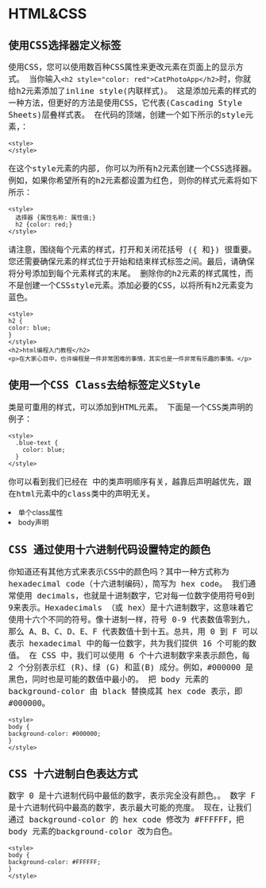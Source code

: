 # HTML&CSS
## 使用CSS选择器定义标签
使用CSS，您可以使用数百种CSS属性来更改元素在页面上的显示方式。
当你输入`<h2 style="color: red">CatPhotoApp</h2>`时，你就给h2元素添加了inline style(内联样式)。
这是添加元素的样式的一种方法，但更好的方法是使用CSS，它代表(Cascading Style Sheets)层叠样式表。
在代码的顶端，创建一个如下所示的style元素，：
```
<style>    
</style>
```
在这个style元素的内部, 你可以为所有h2元素创建一个CSS选择器。例如，如果你希望所有的h2元素都设置为红色, 则你的样式元素将如下所示：
```
<style>    
  选择器 {属性名称: 属性值;}    
  h2 {color: red;}    
</style>
```
请注意，围绕每个元素的样式，打开和关闭花括号 ({ 和}) 很重要。您还需要确保元素的样式位于开始和结束样式标签之间。最后，请确保将分号添加到每个元素样式的末尾。
删除你的h2元素的样式属性，而不是创建一个CSSstyle元素。添加必要的CSS，以将所有h2元素变为蓝色。
```
<style>
h2 {
color: blue;
}
</style>
<h2>html编程入门教程</h2>
<p>在大家心目中，也许编程是一件非常困难的事情，其实也是一件非常有乐趣的事情。</p>
```
## 使用一个CSS Class去给标签定义Style
类是可重用的样式，可以添加到HTML元素。
下面是一个CSS类声明的例子：
```
<style>    
  .blue-text {    
    color: blue;    
  }    
</style>
```
你可以看到我们已经在 <style> 标签中创建了一个名为 blue-text 的CSS类。
你可以将类应用于HTML元素，如下所示：
`<h2 class="blue-text">CatPhotoApp</h2>`
请注意，在CSS样式元素中，类选择器应该添加`.`为前缀。而在HTML元素的类声明中，类属性不能添加`.`为前缀。
在你的style元素中，将h2选择器修改为`.red-text`选择器，并将颜色值从blue修改为red。
最后，给你的 h2 元素的 class 属性的值为`.red-text`。
```
<style>
.red-text{
    color:red;
}
</style>
<h2 class="red-text">html编程入门教程</h2>
<p>在大家心目中，也许编程是一件非常困难的事情，其实也是一件非常有乐趣的事情，只要掌握好编程入门的方法，就能慢慢进入一个全新的创造世界。</p>
```
## HTML 为多个元素使用CSS类定义样式
请记住，你可以通过在相关元素的开始标签中使用 `class="your-class-here"`将类附加到HTML元素。
记住，CSS类选择器在开始时需要添加 . 为前缀，如下所示：
```
.blue-text {    
  color: blue;    
}
```
但是还要记住，在HTML中class属性的值不需要添加` . `为前缀，如下所示：
`<h2 class="blue-text">CatPhotoApp</h2>`
将 red-text 类应用于你的 h2 和 p 元素中。
```
<style>
.red-text {
color: red;
}
</style>
<h2 class="red-text">html编程入门教程</h2>
<p class="red-text">在大家心目中，也许编程是一件非常困难的事情，其实也是一件非常有乐趣的事情，只要掌握好编程入门的方法，就能慢慢进入一个全新的创造世界。</p>
```
## HTML 设置标签的字体大小
字体大小由 font-size CSS属性控制，如下所示：
```
h1 {    
  font-size: 30px;    
}
```
在现有 p 元素之后创建第二个 p 元素，并使用以下文本：
> 养动物有的时候，就是介于爱与恨之间，当你钦羡别人萌宠这么可爱的时候，你一定没有想过，狗狗和猫猫会到处拉屎，甚至会屯老鼠，啃鞋子，用爪子爬门，你不理它，它就挠你，你要对它发脾气，它会比你更来劲。所以，狗猫慎入，没有一定的准备，切勿随便去侍养动物。它们一旦认定你了，你就是它们的主人，如果你抛弃它们，它们必定心中重创。
在包含 red-text 类的同一 <style> 标签内，为 p 元素创建一个 font-size 属性，并将 font-size 设置为16像素（16px）。
任务：将第一个段落和第二个段落的 font-size 设置为 16px。
另外，请不要为第二个段落添加 class 属性。
```
<style>
  .red-text {
    color: red;
  }
  p {
      font-size: 16px
  }
</style>
<h2 class="red-text">我家的猫咪</h2>
<p class="red-text">在大家心目中，猫是慵懒的可爱的化身，它可以睡饱了再起来吃饭，可以逗趣小耗子，可以卖得了萌，使得了坏，这样百变的小怪兽就集结在一只宠物上，怎能不惹人怜爱。</p>
<p>养动物有的时候，就是介于爱与恨之间，当你钦羡别人萌宠这么可爱的时候，你一定没有想过，狗狗和猫猫会到处拉屎，甚至会屯老鼠，啃鞋子，用爪子爬门，你不理它，它就挠你，你要对它发脾气，它会比你更来劲。所以，狗猫慎入，没有一定的准备，切勿随便去侍养动物。它们一旦认定你了，你就是它们的主人，如果你抛弃它们，它们必定心中重创。</p>
```
## HTML 设置标签的字体样式
你可以使用 font-family 属性来设置元素的字体。
例如，如果要将 h2 元素的字体设置为 Sans-serif ，则可以使用以下CSS：
```
h2 {    
  font-family: Sans-serif;    
}
```
使不包含 red-text类的p元素都使用Monospace字体。
```
<style>
.red-text {
color: red;
}
.fon-text{
    font-family: Monospace
}
p {
font-size: 16px;
}
</style>
<h2 class="red-text">CatPhotoApp</h2>
<p class="red-text">在大家心目中，也许编程是一件非常困难的事情，其实也是一件非常有乐趣的事情，只要掌握好编程入门的方法，就能慢慢进入一个全新的创造世界。</p>
<p class="fon-text">可以学习的编程语言有很多，我们这个编程训练营里面有大量的编程实战实验，包括Html、css、Javascript、jquery、bootstrap等等前端编程实战课程，请大家耐心按阶段不断向前学习和通过一轮一轮的挑战，相信很快您的编程技术会得到很大的提升，为找到一份好的编程工作做好准备。</p>
```
## 引入Google字体
现在, 让我们引入并应用 google 字体 (请注意, 如果 google 在你的国家被阻止, 你需要跳过这一挑战)。
首先，你需要用 link 标签来引入谷歌Lobster字体。
复制以下代码段并将其粘贴到代码编辑器的顶部：
```
<link href="https://fonts.googleapis.com/css?family=Lobster" rel="stylesheet" type="text/css">
```
现在，你可以将 Lobster 作为 font-family属性 的值应用于你的 h2 元素上。
将你的 h2 元素应用 font-family 属性，值为Lobster。
```
<link href="https://fonts.googleapis.com/css?family=Lobster" rel="stylesheet" type="text/css">
<style>
.red-text {
color: red;
}
h2{
    font-family: Lobster
}
p {
font-size: 16px;
font-family: Monospace;
}
</style>
<h2 class="red-text">CatPhotoApp</h2>
<p class="red-text">在大家心目中，也许编程是一件非常困难的事情，其实也是一件非常有乐趣的事情，只要掌握好编程入门的方法，就能慢慢进入一个全新的创造世界。</p>
<p class="red-text">可以学习的编程语言有很多，我们这个编程训练营里面有大量的编程实战实验，包括Html、css、Javascript、jquery、bootstrap等等前端编程实战课程，请大家耐心按阶段不断向前学习和通过一轮一轮的挑战，相信很快您的编程技术会得到很大的提升，为找到一份好的编程工作做好准备。</p>
```
## HTML 处理多个字体降级
在所有浏览器中都有几种可用的默认字体。这些包括 Monospace 、Serif 和 Sans-Serif。
当某种字体不可用时，你可以让浏览器将其 “降级” 为另一种字体。
例如，如果你希望元素使用 Helvetica 字体，但是当 Helvetica 不可用时也会降级为Sans-Serif 字体，则可以使用此CSS样式：
```
p {    
  font-family: Helvetica, Sans-Serif;    
}
```
现在，你可以注释掉对Google字体的使用，注释掉link标签，以使 Lobster 字体不可用。请注意观察它是如何降级为 Monospace 字体的。
```
<!--
<link href="https://fonts.googleapis.com/css?family=Lobster" rel="stylesheet" type="text/css">
-->
<style>
.red-text {
color: red;
}
h2 {
font-family: Lobster, Monospace;
}
p {
font-size: 16px;
font-family: Monospace;
}
</style>
<h2 class="red-text">CatPhotoApp</h2>
<p class="red-text">在大家心目中，也许编程是一件非常困难的事情，其实也是一件非常有乐趣的事情，只要掌握好编程入门的方法，就能慢慢进入一个全新的创造世界。</p>
<p class="red-text">可以学习的编程语言有很多，我们这个编程训练营里面有大量的编程实战实验，包括Html、css、Javascript、jquery、bootstrap等等前端编程实战课程，请大家耐心按阶段不断向前学习和通过一轮一轮的挑战，相信很快您的编程技术会得到很大的提升，为找到一份好的编程工作做好准备。</p>
```
## HTML 给页面添加图片
你可以使用 img 元素将图片添加到您的网站，并使用 src 属性指向一个图片的具体地址。
例子如下：
`<img src="https://www.your-image-source.com/your-image.jpg">`
img 元素具有 alt 属性。alt 属性中的文本用于屏幕阅读器以提高可访问性，并且如果图像无法加载，则会显示。
让我们在上面的 img 示例中添加一个 alt 属性：
```
<img src="https://www.your-image-source.com/your-image.jpg" alt="your-image">
```
请注意，img 元素是自关闭元素，不需要结束标签。
请用以下图片来测试：
`/statics/codecamp/images/relaxing-cat.jpg`
```
<link href="https://fonts.googleapis.com/css?family=Lobster" rel="stylesheet" type="text/css">
<style>
.red-text {
color: red;
}
h2 {
font-family: Lobster, Monospace;
}
p {
font-size: 16px;
font-family: Monospace;
}
</style>
<h2 class="red-text">html编程入门教程</h2>
<img src="/statics/codecamp/images/relaxing-cat.jpg" alt="your image">
<p class="red-text">猫咪猫咪我就喜欢你</p>
<p class="red-text">深深地爱上你</p>
<p class="red-text">没有理由没有原因</p>
<p class="red-text">从见到你的那一天起</p>
<p class="red-text">你知道我在等你吗?</p>
<p class="red-text">你如果真的在乎我</p>
<p class="red-text">又怎会让无尽的夜陪我度过</p>
<p class="red-text">猫咪猫咪我就喜欢你</p>
<p class="red-text">深深地爱上你</p>
<p class="red-text">在黑夜里倾听你的声音</p>
```
## HTML 调整网页里图片大小
CSS包含一个 width 的属性，用于控制元素的宽度。就像使用字体一样，我们将使用 px（像素）来指定图片的宽度。
例如，如果我们要创建一个名为 larger-image 的CSS类，把HTML元素的宽度设定为500像素，我们将使用：
```
<style>    
  .larger-image {    
    width: 500px;    
  }    
</style>
```
任务：创建一个名为smaller-image的类，并使用它来调整图片的大小，使其只有100像素宽。
```
<link href="https://fonts.googleapis.com/css?family=Lobster" rel="stylesheet" type="text/css">
<style>
.red-text {
color: red;
}
h2 {
font-family: Lobster, Monospace;
}
p {
font-size: 16px;
font-family: Monospace;
}
.smaller-image {
    width: 100px
}
</style>
<h2 class="red-text">CatPhotoApp</h2>
<img class="smaller-image" src="/statics/codecamp/images/relaxing-cat.jpg">
<p class="red-text">在大家心目中，也许编程是一件非常困难的事情，其实也是一件非常有乐趣的事情，只要掌握好编程入门的方法，就能慢慢进入一个全新的创造世界。</p>
<p class="red-text">可以学习的编程语言有很多，我们这个编程训练营里面有大量的编程实战实验，包括Html、css、Javascript、jquery、bootstrap等等前端编程实战课程，请大家耐心按阶段不断向前学习和通过一轮一轮的挑战，相信很快您的编程技术会得到很大的提升，为找到一份好的编程工作做好准备。</p>
```
## HTML 给标签增加边框
CSS 边框具有 style(样式)、color(颜色)、width(宽度) 等属性。
例如，如果我们想要设定一个HTML元素的边框颜色为红色、边框宽度为5像素(px)、边框样式为实线(solid)，代码如下所示:
```
<style>    
  .thin-red-border {    
    border-color: red;    
    border-width: 5px;    
    border-style: solid;    
  }    
</style>
```
任务：创建一个叫 thick-green-border的class，设定它的边框宽度为10px、边框样式为solid、边框颜色为绿色，并将该class应用于你的猫咪照片上。
请记住，你可以应用多个class到一个元素，只需要在多个class之间用空格分开即可。例如：
`<img class="class1 class2">`
```
<link href="https://fonts.googleapis.com/css?family=Lobster" rel="stylesheet" type="text/css">
<style>
.red-text {
color: red;
}
h2 {
font-family: Lobster, Monospace;
}
p {
font-size: 16px;
font-family: Monospace;
}
.smaller-image {
width: 100px;
}
.thick-green-border {
  border-width:10px;
  border-style:solid;
  border-color:green;   
}
</style>
<h2 class="red-text">CatPhotoApp</h2>
<img class="smaller-image thick-green-border" src="/statics/codecamp/images/relaxing-cat.jpg">
<p class="red-text">在大家心目中，也许编程是一件非常困难的事情，其实也是一件非常有乐趣的事情，只要掌握好编程入门的方法，就能慢慢进入一个全新的创造世界。</p>
<p class="red-text">可以学习的编程语言有很多，我们这个编程训练营里面有大量的编程实战实验，包括Html、css、Javascript、jquery、bootstrap等等前端编程实战课程，请大家耐心按阶段不断向前学习和通过一轮一轮的挑战，相信很快您的编程技术会得到很大的提升，为找到一份好的编程工作做好准备。</p>
```
## HTML 给标签增加圆角边框
猫咪图片的边框目前有尖角。我们可以用一个叫 border-radius（边框半径）的CSS属性来改变它的边框变成圆角。
你可以使用像素来指定 border-radius 的属性值，给你的猫咪图片的 border-radius 设定为10px。
注意：这个任务允许有多种解决方案。例如，你可以添加border-radius到 `.thick-green-border `类或 `.smaller-image` 类。
```
<link href="https://fonts.googleapis.com/css?family=Lobster" rel="stylesheet" type="text/css">
<style>
.red-text {
color: red;
}
h2 {
font-family: Lobster, Monospace;
}
p {
font-size: 16px;
font-family: Monospace;
}
.thick-green-border {
border-color: green;
border-width: 10px;
border-style: solid;
border-radius: 10px
}
.smaller-image {
width: 100px;
}
</style>
<h2 class="red-text">html编程入门教程</h2>
<img class="smaller-image thick-green-border" src="/statics/codecamp/images/relaxing-cat.jpg">
<p class="red-text">我家两岁的小公猫哈哈是个收藏家，臭鱼烂虾，鸡头猪手，无所不爱。清晨我还在睡梦中，突然觉得胸口一沉，恍惚中意识到哈哈又跑到我身上来撒娇，心里不由得滚起温暖的热流，拉过哈哈一把从头摸过背，小家伙顺势想往被子里钻，我一边拒绝着一边往上拉被子，突然脚下一凉，烂泥一样挂在我的大脚趾上的是一块垃圾箱里的鱼头！我顿时睡意全无，换床单洗被罩，天光放亮才勉强收拾妥当。害得我带着熊猫眼跑去上班，一天都没有好心情。实在搞不懂它为什么爱把垃圾叼上床，是故意恶作剧？还是我给的猫粮不够吃？</p>
<p class="red-text">有时候猫会把主人当成自己的孩子(听起来有点令人窝心)，这种行为是在给家里带来猎物。它把自己看成是家里的顶梁柱，有责任给不争气的主人找来食物——猫咪通过长时间对你的观察，沉痛地发现你不会打猎。经常出门的猫咪会把它逮到的老鼠、小鸟带回家里，不出门的就经常翻翻垃圾箱找点东西给你。这个时候，主人可不要责骂它，不然它会认为你对它带回来的食物不满意，下次去找更了不起的东西带回来，放在房间里最显眼的地方。但如果你看见它往家里运输死老鼠，最好也别谢它，别让它觉得你对这种猎物很满意，下次照单带回来。最好的办法是心里感念着猫咪所为你做的，并默默地收拾好一切。</p>
```
## HTML 给图像设置圆角边框
除了像素之外，你还可以使用百分比来指定 border-radius（边框半径）的值。
给你的猫咪图片设定 border-radius 为 50%。
```
<link href="https://fonts.googleapis.com/css?family=Lobster" rel="stylesheet" type="text/css">
<style>
.red-text {
color: red;
}
h2 {
font-family: Lobster, Monospace;
}
p {
font-size: 16px;
font-family: Monospace;
}
.thick-green-border {
border-color: green;
border-width: 10px;
border-style: solid;
border-radius: 50%;
}
.smaller-image {
width: 100px;
}
</style>
<h2 class="red-text">CatPhotoApp</h2>
<img class="smaller-image thick-green-border" src="/statics/codecamp/images/relaxing-cat.jpg">
<p class="red-text">在大家心目中，也许编程是一件非常困难的事情，其实也是一件非常有乐趣的事情，只要掌握好编程入门的方法，就能慢慢进入一个全新的创造世界。</p>
<p class="red-text">可以学习的编程语言有很多，我们这个编程训练营里面有大量的编程实战实验，包括Html、css、Javascript、jquery、bootstrap等等前端编程实战课程，请大家耐心按阶段不断向前学习和通过一轮一轮的挑战，相信很快您的编程技术会得到很大的提升，为找到一份好的编程工作做好准备。</p>
```
## HTML 设置链接锚元素外部页面
a元素，也叫anchor（锚点）元素，用于链接到当前页面之外的内容。
下面是一张a元素的图示。在这种情况下，a元素位于段落元素的中间使用，这意味着链接将出现在段落的中间。
[image:CA91F90C-CCC1-4094-9D78-234C67436B28-285-000031DE4F4A80EB/1498550568787494.png]
以下是一个例子：
```
<p>这是一个a标签 <a href="https://www.w3cschool.cn">W3Cschool.cn</a>跳转到W3Cschool.cn</p>
```
任务：创建一个链接到`http://freecatphotoapp.com的a元素`，并将cat photos作为其anchor text（锚文本）。
```
<link href="https://fonts.googleapis.com/css?family=Lobster" rel="stylesheet" type="text/css">
<style>
.red-text {
color: red;
}
h2 {
font-family: Lobster, Monospace;
}
p {
font-size: 16px;
font-family: Monospace;
}
.thick-green-border {
border-color: green;
border-width: 10px;
border-style: solid;
border-radius: 50%;
}
.smaller-image {
width: 100px;
}
</style>
<h2 class="red-text">CatPhotoApp</h2>
<img class="smaller-image thick-green-border" src="/statics/codecamp/images/relaxing-cat.jpg">
<p class="red-text">在大家心目中，也许编程是一件非常困难的事情，其实也是一件非常有乐趣的事情，只要掌握好编程入门的方法，就能慢慢进入一个全新的创造世界。</p>
<a href="http://freecatphotoapp.com">cat photos</a>
<p class="red-text">可以学习的编程语言有很多，我们这个编程训练营里面有大量的编程实战实验，包括Html、css、Javascript、jquery、bootstrap等等前端编程实战课程，请大家耐心按阶段不断向前学习和通过一轮一轮的挑战，相信很快您的编程技术会得到很大的提升，为找到一份好的编程工作做好准备。</p>
```
## HTML 在p标签内设置锚链接
Nesting（嵌套）就是把一个元素放在另一个元素中。
例如：
```
<p>Here's a <a href="https://www.w3cschool.cn"> link to W3Cschool.cn</a> for you to follow.</p>
```
任务：现在把你的a元素嵌入进一个新的p元素（在现有的h2元素之前），让段落的文本显示为View more cat photos，但只有cat photos是一个链接，其余的文字是纯文本。
```
<link href="https://fonts.googleapis.com/css?family=Lobster" rel="stylesheet" type="text/css">
<style>
.red-text {
color: red;
}
h2 {
font-family: Lobster, Monospace;
}
p {
font-size: 16px;
font-family: Monospace;
}
.thick-green-border {
border-color: green;
border-width: 10px;
border-style: solid;
border-radius: 50%;
}
.smaller-image {
width: 100px;
}
</style>
<h2 class="red-text">CatPhotoApp</h2>
<img class="smaller-image thick-green-border" src="/statics/codecamp/images/relaxing-cat.jpg">
<p class="red-text">在大家心目中，也许编程是一件非常困难的事情，其实也是一件非常有乐趣的事情，只要掌握好编程入门的方法，就能慢慢进入一个全新的创造世界。</p>
<p class="red-text">可以学习的编程语言有很多，我们这个编程训练营里面有大量的编程实战实验，包括Html、css、Javascript、jquery、bootstrap等等前端编程实战课程，请大家耐心按阶段不断向前学习和通过一轮一轮的挑战，相信很快您的编程技术会得到很大的提升，为找到一份好的编程工作做好准备。</p>
<p>View more <a href="https://www.w3cschool.cn">cat photos</a></p>
```
## HTML 使用#符合设置固定链接
有时你想要在你的网站上添加一个 a 元素，但你还不知道将它链接到哪里，这时你可以使用固定连接。
当你使用 jQuery 更改链接的行为时，这也很方便，我们稍后将会了解。
把 a 元素的 href 属性的值替换为一个 # （# 也称为哈希符号），将其转换为一个固定链接。
```
<link href="https://fonts.googleapis.com/css?family=Lobster" rel="stylesheet" type="text/css">
<style>
.red-text {
color: red;
}
h2 {
font-family: Lobster, Monospace;
}
p {
font-size: 16px;
font-family: Monospace;
}
.thick-green-border {
border-color: green;
border-width: 10px;
border-style: solid;
border-radius: 50%;
}
.smaller-image {
width: 100px;
}
</style>
<h2 class="red-text">CatPhotoApp</h2>
<p>Click here for <a href="#">cat photos</a>.</p>
<img class="smaller-image thick-green-border" src="/statics/codecamp/images/relaxing-cat.jpg">
<p class="red-text">在大家心目中，也许编程是一件非常困难的事情，其实也是一件非常有乐趣的事情，只要掌握好编程入门的方法，就能慢慢进入一个全新的创造世界。</p>
<p class="red-text">可以学习的编程语言有很多，我们这个编程训练营里面有大量的编程实战实验，包括Html、css、Javascript、jquery、bootstrap等等前端编程实战课程，请大家耐心按阶段不断向前学习和通过一轮一轮的挑战，相信很快您的编程技术会得到很大的提升，为找到一份好的编程工作做好准备。</p>
```
## HTML 为图片设置超链接
你可以通过将某元素嵌套在a元素中使其变为一个链接。
把你的图片嵌入到a元素中。例子如下：
`<a href="#"><img src="/images/relaxing-cat.jpg"></a>`
请记住使用 # 作为元素的 href 属性, 以便将其转换为固定链接。
将现有的图像元素放置在锚点元素中。
完成后，把你的光标悬停在你的图片上。此时光标应该由光标指针变成手形指针。这张图片现在是一个链接了。
```
<link href="https://fonts.googleapis.com/css?family=Lobster" rel="stylesheet" type="text/css">
<style>
.red-text {
color: red;
}
h2 {
font-family: Lobster, Monospace;
}
p {
font-size: 16px;
font-family: Monospace;
}
.thick-green-border {
border-color: green;
border-width: 10px;
border-style: solid;
border-radius: 50%;
}
.smaller-image {
width: 100px;
}
</style>
<h2 class="red-text">CatPhotoApp</h2>
<p>Click here for <a href="#"><img class="smaller-image thick-green-border" src="/statics/codecamp/images/relaxing-cat.jpg"></a>.</p>
<p class="red-text">在大家心目中，也许编程是一件非常困难的事情，其实也是一件非常有乐趣的事情，只要掌握好编程入门的方法，就能慢慢进入一个全新的创造世界。</p>
<p class="red-text">可以学习的编程语言有很多，我们这个编程训练营里面有大量的编程实战实验，包括Html、css、Javascript、jquery、bootstrap等等前端编程实战课程，请大家耐心按阶段不断向前学习和通过一轮一轮的挑战，相信很快您的编程技术会得到很大的提升，为找到一份好的编程工作做好准备。</p>
```
## HTML 为图片添加alt描述
alt 属性,是当图片无法显示时的替代文本。alt 属性对于盲人或视觉障碍的用户理解图片中的内容非常重要，搜索引擎也会搜索alt 属性来了解图片的内容。
总而言之，alt 属性是一个必需的属性，为页面上的图片都加上 alt 属性是好习惯。
你可以像下面例子中一样为img元素添加一个alt属性：
```
<img src="www.your-image-source.com/your-image.jpg" alt="your alt text">
```
为你的猫咪图片添加一个 alt 属性，内容为A cute orange cat lying on its back。
```
<link href="https://fonts.googleapis.com/css?family=Lobster" rel="stylesheet" type="text/css">
<style>
.red-text {
color: red;
}
h2 {
font-family: Lobster, Monospace;
}
p {
font-size: 16px;
font-family: Monospace;
}
.thick-green-border {
border-color: green;
border-width: 10px;
border-style: solid;
border-radius: 50%;
}
.smaller-image {
width: 100px;
}
</style>
<h2 class="red-text">CatPhotoApp</h2>
<p>Click here for <a href="#">cat photos</a>.</p>
<a href="#"><img class="smaller-image thick-green-border" src="/statics/codecamp/images/relaxing-cat.jpg" alt="A cute orange cat lying on its back"></a>
<p class="red-text">在大家心目中，也许编程是一件非常困难的事情，其实也是一件非常有乐趣的事情，只要掌握好编程入门的方法，就能慢慢进入一个全新的创造世界。</p>
<p class="red-text">可以学习的编程语言有很多，我们这个编程训练营里面有大量的编程实战实验，包括Html、css、Javascript、jquery、bootstrap等等前端编程实战课程，请大家耐心按阶段不断向前学习和通过一轮一轮的挑战，相信很快您的编程技术会得到很大的提升，为找到一份好的编程工作做好准备。</p>
```
## HTML 创建项目符号无序列表
HTML具有用于创建 ~**unordered lists（无序列表）**~ ，或带项目符号列表的特殊元素。
无序列表以 <ul> 元素开始，并包含一个或多个<li>元素。
例如：
```
<ul>    
  <li>milk</li>    
  <li>cheese</li>    
</ul>
```
将会创建一个带项目符号的"milk"和"cheese"列表。
删除最后两个 p 元素，并在页面底部创建一个有关猫咪喜欢的三件事情的无序列表。
```
<link href="https://fonts.googleapis.com/css?family=Lobster" rel="stylesheet" type="text/css">
<style>
.red-text {
color: red;
}
h2 {
font-family: Lobster, Monospace;
}
p {
font-size: 16px;
font-family: Monospace;
}
.thick-green-border {
border-color: green;
border-width: 10px;
border-style: solid;
border-radius: 50%;
}
.smaller-image {
width: 100px;
}
</style>
<h2 class="red-text">CatPhotoApp</h2>
<p>Click here for <a href="#">cat photos</a>.</p>
<a href="#"><img class="smaller-image thick-green-border" alt="A cute orange cat lying on its back" src="/statics/codecamp/images/relaxing-cat.jpg"></a>
<ul>
    <li>milk</li>
    <li>cheese</li>
    <li>eggs</li>
</ul>
```
  
## HTML 创建有序列表
HTML具有用于创建 ~**ordered lists（有序列表）**~, 或数字编号列表的特殊元素。
有序列表以<ol>元素开始，并包含一个或多个<li>元素。
例如：
```
<ol>    
  <li>Garfield</li>    
  <li>Sylvester</li>    
</ol>
```
将创建一个包含"Garfield"和"Sylvester"的数字编号列表。
创建一个有关 “Top 3 things cats hate:” （猫咪不喜欢三件事情）的有序列表。
```
<p>Things cats love:</p>
<ul>
<li>cat nip</li>
<li>laser pointers</li>
<li>lasagna</li>
</ul>
<p>Top 3 things cats hate:</p>
<ol>
    <li>Garfield</li>
    <li>Sylvester</li>
    <li>Quiet</li>
</ol>
```
## HTML 创建文本输入框
现在我们来创建一个Web表单。
文本输入框是获取用户输入的一种方便的方法。
你可以用如下方法创建：
`<input type="text">`
注意，input元素是自关闭的。
任务：在列表下创建一个type（类型）为 text 的input元素。
`<input type="text">`
## HTML 为文本输入框设定预定值
placeholder text（占位符）是用户在 input 框输入任何内容之前放置在 input 框中的预定义文本。
你可以创建如下所示的占位符：
<input type="text" placeholder="this is placeholder text">
将文本 input 框的placeholder的值设置为"cat photo URL"。
`<input type="text" placeholder="cat photo URL">`


## HTML 添加表单
你可以使用HTML来构建跟服务器交互的Web表单。你可以通过在form元素上添加一个action属性来执行此操作。
action属性的值指定了表单提交到服务器的地址。
例如：
`<form action="/url-where-you-want-to-submit-form-data"></form>`
把你的文本输入框嵌套到form元素中。并为此form元素添加`action="/submit-cat-photo"`。
```
<form action="/submit-cat-photo">
<input type="text" placeholder="cat photo URL">
</form>
```

## HTML 为表单添加提交按钮
我们在form中添加一个 submit (提交)按钮。点击此按钮，表单中的数据将会被发送到你使用表单 action 属性指定的地址上。
以下是一个submit按钮的例子：
`<button type="submit">this button submits the form</button>`
在你的 form 元素中添加一个提交按钮，并以类型为 submit， "Submit"为按钮文本。
```
<form action="/submit-cat-photo">
<input type="text" placeholder="cat photo URL">
<button type="submit">Submit</button>
</form>
```


## HTML 使用HTML5技术把表单设置为必填
对于表单，你可以指定某些选项为required（必填项），只有当用户填写了该选项后，用户才能够提交表单。
例如，如果你想要一个文本输入框设置为必填项，你可以在 input 元素中加上 required 属性，你可以使用： 
`<input type="text" required>`
任务：给你的文本输入框添加 required属性，这样用户不填写输入框就无法提交表单。
然后尝试不填写任何文本就提交表单。了解你的浏览器如何提示你该字段是必填项？
注意：required属性在Safari浏览器中不起作用，请用其他浏览器来练习学习。
```
<form action="/submit-cat-photo">
<input type="text" placeholder="cat photo URL" required>
<button type="submit">Submit</button>
</form>
```

## HTML 添加单选框
你可以使用单选按钮来解决你希望用户只给出一个答案的问题。
单选按钮是 input 输入框的一种类型。
每个单选按钮都应该嵌套在自己的 label(标签) 元素中。
所有关联的单选按钮应具有相同的 name 属性。
下面是一个单选按钮的例子：
`<label><input type="radio" name="indoor-outdoor"> Indoor</label>`
在你的表单中添加两个单选按钮，一个叫 indoor，另一个叫 outdoor。
```
<form action="/submit-cat-photo">
<label>
    <input type="radio" name="indoor-outdoor" placeholder="cat photo URL" required>indoor
</label>
<label>
   <input type="radio" name="indoor-outdoor">outdoor
</label>
<button type="submit">Submit</button>
</form>
```

## HTML 添加复选框
`checkboxes（复选按钮）`通常用于可能有多个答案的问题的形式。
复选按钮是 input 的输入框的一种类型。
每一个复选按钮都应嵌套在其自己的 label元素中。
所有关联的复选按钮输入应该具有相同的 name属性。
以下是一个复选按钮的示例：
`<label><input type="checkbox" name="personality"> Loving</label>`
任务：为你的表单添加三个复选按钮，每个复选按钮都应嵌套在其自己的 label 元素，所有复选按钮的name属性必须为personality。
```
<form action="/submit-cat-photo">
<label><input type="radio" name="indoor-outdoor"> Indoor</label>
<label><input type="radio" name="indoor-outdoor"> Outdoor</label>
<input type="text" placeholder="cat photo URL" required>
<label><input type="checkbox" name="personality">am</label>
<label><input type="checkbox" name="personality">you</label>
<label><input type="checkbox" name="personality">it</label>
<button type="submit">Submit</button>
</form>
```

## HTML 使用checked属性设置复选框和单选框默认被选中
使用 checked 属性，你可以设置一个单选框和复选框默认被选中。
为此，只需在 input 元素中添加属性checked 。例如：
`<input type="radio" name="test-name" checked>`
设置你的第一个单选框和第一个复选框都为默认选中。
```
<form action="/submit-cat-photo">
<label><input type="radio" name="indoor-outdoor" checked=""> Indoor</label>
<label><input type="radio" name="indoor-outdoor"> Outdoor</label>
<label><input type="checkbox" name="personality" checked=""> Loving</label>
<label><input type="checkbox" name="personality"> Lazy</label>
<label><input type="checkbox" name="personality"> Energetic</label>
<input type="text" placeholder="cat photo URL" required>
<button type="submit">Submit</button>
</form>
```

## HTML 在div元素中嵌套多个元素
**div 元素**，也被称作`division(层)元素`，是一个盛装其他元素的通用容器。
div 元素是最常用的HTML元素。所以可以利用CSS的继承关系把 div 上的CSS传递给它所有子元素。
你可以使用<div>来标记一个div元素的开始，并使用</div>来标记一个div元素的结束。
尝试在你的"Things cats love" p元素之前放置div的开始标记，在你的ol结束标记之后放置div的结束标记，这样你的两个列表就都嵌套在div中了。
把"Things cats love"和"Things cats hate"两个列表都嵌套在同一个div元素中。
```
<div>
<p>Things cats love:</p>
<ul>
<li>cat nip</li>
<li>laser pointers</li>
<li>lasagna</li>
</ul>
<p>Top 3 things cats hate:</p>
<ol>
<li>flea treatment</li>
<li>thunder</li>
<li>other cats</li>
</ol>
</div>
```

## HTML 为div元素设置背景颜色
你可以使用 `background-color`属性来设置一个元素的背景颜色。
例如，如果你想要设置一个元素的背景颜色为green，你可以将其放在你的 style 元素中：
```
.green-background {    
  background-color: green;    
}
```
创建一个叫 gray-background 的类选择器，设置其 background-color 为 gray，最后应用到你的 div 元素。
```
<style>
.gray-background{
    background-color: gray
}
</style>
<div class="gray-background">
<p>Things cats love:</p>
<ul>
<li>cat nip</li>
<li>laser pointers</li>
<li>lasagna</li>
</ul>
<p>Top 3 things cats hate:</p>
<ol>
<li>flea treatment</li>
<li>thunder</li>
<li>other cats</li>
</ol>
</div>
```

## HTML 为标签添加ID属性
除了 class属性之外，每一个 HTML 元素也可以具有 id 属性。
使用 id 属性有很多好处，一旦你开始使用jQuery，你将了解更多信息。
id 属性应该是唯一的。虽然浏览器不会强制唯一，但这是被广泛认可的。所以请不要给一个以上的元素相同的 id 属性。
以下是一个例子，说明如何设置h2 元素的id属性为cat-photo-app。
`<h2 id="cat-photo-app">`
任务：设置 form 元素的id属性为 `cat-photo-form`。
```
<form id="cat-photo-form" action="/submit-cat-photo">
<label><input type="radio" name="indoor-outdoor" checked> Indoor</label>
<label><input type="radio" name="indoor-outdoor"> Outdoor</label>
<label><input type="checkbox" name="personality" checked> Loving</label>
<label><input type="checkbox" name="personality"> Lazy</label>
<label><input type="checkbox" name="personality"> Energetic</label>
<input type="text" placeholder="cat photo URL" required>
<button type="submit">Submit</button>
</form>
```

## HTML 使用ID属性设置标签样式
关于id属性的一个很酷的事情是，像类选择器一样，你可以使用CSS来设计样式。
以下是一个示例，说明如何使用 cat-photo-element 的id属性来获取元素 ，并设置背景颜色为绿色。在你的style 元素中：
```
#cat-photo-element {    
  background-color: green;    
}
```
请注意，在你的 style 元素中，定义类选择器必须添加 . 为前缀，定义ID选择器必须添加 # 为前缀。
任务：尝试给你的 form，添加一个值为 cat-photo-form 的 id 属性，一个绿色的背景。
```
<style>
#cat-photo-form{
    background-color: green
}
</style>
<form action="/submit-cat-photo" id="cat-photo-form">
<label><input type="radio" name="indoor-outdoor" checked> Indoor</label>
<label><input type="radio" name="indoor-outdoor"> Outdoor</label>
<label><input type="checkbox" name="personality" checked> Loving</label>
<label><input type="checkbox" name="personality"> Lazy</label>
<label><input type="checkbox" name="personality"> Energetic</label>
<input type="text" placeholder="cat photo URL" required>
<button type="submit">Submit</button>
</form>
```

## HTML 使用padding布局页面标签
现在让我们把 Cat Photo App 暂时放一边，并了解学习更多关于的 HTML 样式。
你可能已经注意到了这一点，所有的 HTML 元素本质上都是一些小矩形块。
有三个重要的属性控制每个HTML元素的布局：padding(内边距)、margin(外边距)、border(边框)。
元素的 padding 控制元素与其边框 border 之间的距离。
在这里，我们可以看到，绿方块和红方块都位于黄方块中。请注意，红方块具有比绿方块具有更大的 padding。
当你增大绿方块的 padding时, 它将增加元素内容和元素边框之间的距离。
任务：修改绿方块的 padding ，以使它与红方块匹配。
```
<style>
.injected-text {
margin-bottom: -25px;
text-align: center;
}
.box {
border-style: solid;
border-color: black;
border-width: 5px;
text-align: center;
}
.yellow-box {
background-color: yellow;
padding: 10px;
}
.red-box {
background-color: red;
padding: 20px;
}
.green-box {
background-color: green;
padding: 20px;
}
</style>
<h5 class="injected-text">margin</h5>
<div class="box yellow-box">
<h5 class="box red-box">padding</h5>
<h5 class="box green-box">padding</h5>
</div>
```

## HTML 使用margin布局页面标签
元素的 margin （外边距）控制元素 border （边框）和周围元素实际所占空间的距离。
在这里，我们可以看到，绿方块和红方块都位于黄方块中。请注意，红方块具有比绿方块更大的 margin（外边距），使其看起来更小。
当你增大绿方块的 margin 时，它将增加元素边框和元素实际所占空间之间的距离。
修改绿方块的 margin ，以使它与红方块匹配。
```
<style>
.injected-text {
margin-bottom: -25px;
text-align: center;
}
.box {
border-style: solid;
border-color: black;
border-width: 5px;
text-align: center;
}
.yellow-box {
background-color: yellow;
padding: 10px;
}
.red-box {
background-color: red;
padding: 20px;
margin: 20px;
}
.green-box {
background-color: green;
padding: 20px;
margin: 20px;
}
</style>
<h5 class="injected-text">margin</h5>
<div class="box yellow-box">
<h5 class="box red-box">padding</h5>
<h5 class="box green-box">padding</h5>
</div>
```


## HTML 使用负值设置页面元素的margin属性
元素的 margin （外边距）控制元素的 border（边框）和周围元素实际所占空间的距离。
如果将一个元素的 margin 设置为负值，则元素将会变大。
尝试将 margin设置为负值，如红方块。
任务：把 green-box 的 margin 设置为 -15px，以使它将父容器(黄方块)的横向宽度填充。
```
<style>
.injected-text {
margin-bottom: -25px;
text-align: center;
}
.box {
border-style: solid;
border-color: black;
border-width: 5px;
text-align: center;
}
.yellow-box {
background-color: yellow;
padding: 10px;
}
.red-box {
background-color: red;
padding: 20px;
margin: -15px;
}
.green-box {
background-color: green;
padding: 20px;
margin: -15px;
}
</style>
<div class="box yellow-box">
<h5 class="box red-box">padding</h5>
<h5 class="box green-box">padding</h5>
</div>
```

## HTML 为不同方向padding设置不同的值
有时你将需要自定义一个元素，使它的每一个边具有不同的 padding。
CSS 允许你使用 padding-top、padding-right、padding-bottom 和 padding-left属性来控制元素四个方向的 padding。
使你的 green-box class的顶部和左侧具有 40px 的 padding，而底部和右侧则是 20px。
```
<style>
.injected-text {
margin-bottom: -25px;
text-align: center;
}
.box {
border-style: solid;
border-color: black;
border-width: 5px;
text-align: center;
}
.yellow-box {
background-color: yellow;
padding: 10px;
}
.red-box {
background-color: red;
padding-top: 40px;
padding-right: 20px;
padding-bottom: 20px;
padding-left: 40px;
}
.green-box {
background-color: green;
padding-top: 40px;
padding-left: 40px;
padding-bottom: 20px;
padding-right: 20px;
}
</style>
<h5 class="injected-text">margin</h5>
<div class="box yellow-box">
<h5 class="box red-box">padding</h5>
<h5 class="box green-box">padding</h5>
</div>
```

## HTML 为不同方向margin设置不同的值
有时你将需要自定义一个元素，使它的每一个边具有不同的 margin。
CSS 允许你使用 margin-top、margin-right、margin-bottom 和 margin-left 属性来控制元素四个方向的margin。
使你的 green-box class的顶部和左侧具有 40px 的 margin，而底部和右侧则是 20px。
```
<style>
.injected-text {
margin-bottom: -25px;
text-align: center;
}
.box {
border-style: solid;
border-color: black;
border-width: 5px;
text-align: center;
}
.yellow-box {
background-color: yellow;
padding: 10px;
}
.red-box {
background-color: red;
margin-top: 40px;
margin-right: 20px;
margin-bottom: 20px;
margin-left: 40px;
}
.green-box {
background-color: green;
margin-top: 40px;
margin-left: 40px;
margin-bottom: 20px;
margin-right: 20px;
}
</style>
<h5 class="injected-text">margin</h5>
<div class="box yellow-box">
<h5 class="box red-box">padding</h5>
<h5 class="box green-box">padding</h5>
</div>
```

## HTML CSS中padding简写
除了分别指定元素的 padding-top、padding-right、padding-bottom 和 padding-left 属性外，你还可以集中起来指定它们，如下所示：
`padding: 10px 20px 10px 20px;`
这四个值以顺时针方式排列：顶部、右侧、底部、左侧，简称：上右下左。
使用顺时针表示法，给`".green-box" class`在其顶部和左侧具有 40px 的 padding，而底部和右侧具有 20px 的 padding。
```
<style>
.injected-text {
margin-bottom: -25px;
text-align: center;
}
.box {
border-style: solid;
border-color: black;
border-width: 5px;
text-align: center;
}
.yellow-box {
background-color: yellow;
padding: 20px 40px 20px 40px;
}
.red-box {
background-color: red;
padding: 20px 40px 20px 40px;
}
.green-box {
background-color: green;
padding: 40px 20px 20px 40px;
}
</style>
<h5 class="injected-text">margin</h5>
<div class="box yellow-box">
<h5 class="box red-box">padding</h5>
<h5 class="box green-box">padding</h5>
</div>
```

## HTML CSS中margin简写
让我们用 margin 再试一次。
除了分别指定元素的 margin-top、margin-right、margin-bottom 和 margin-left 属性外，你还可以集中起来指定它们，如下所示：
`margin: 10px 20px 10px 20px;`
这四个值以顺时针方式排列：顶部、右侧、底部、左侧，简称：上右下左。
使用 顺时针表示法 ，给 `“.green-box" class `的元素在其顶部和左侧具有 40px 的 margin，而底部和右侧具有 20px 的 margin。
```
<style>
.injected-text {
margin-bottom: -25px;
text-align: center;
}
.box {
border-style: solid;
border-color: black;
border-width: 5px;
text-align: center;
}
.yellow-box {
background-color: yellow;
padding: 20px 40px 20px 40px;
}
.red-box {
background-color: red;
margin: 20px 40px 20px 40px;
}
.green-box {
background-color: green;
margin: 40px 20px 20px 40px;
}
</style>
<h5 class="injected-text">margin</h5>
<div class="box yellow-box">
<h5 class="box red-box">padding</h5>
<h5 class="box green-box">padding</h5>
</div>
```

## CSS 样式的继承
现在让我们全新开始，并谈谈CSS 继承。
每一个 HTML 页面都有一个 body 元素。
我们可以证明body元素的存在，将其 background-color 设置为黑色。
我们可以通过将以下代码添加到我们的style元素中：
```
body {
  background-color: black;
}
```
```
<style>
body {
    background-color: black
}
</style>
```

## CSS 继承Body元素样式
现在我们已经证明，每个HTML页面都有一个body元素，并且它的body元素同样能够应用样式。
记住，你可以像任何其他HTML元素一样对你的body元素应用样式，并且所有其他元素都将继承你的body元素的样式。
首先，使用文本 Hello World创建一个 h1 元素。
然后，让我们通过向body元素的样式声明部分添加 color: green; 使页面上的所有元素的颜色为green。
最后，通过向 body 元素的样式声明部分添加 font-family: Monospace; 将 body 元素的 font-family（字体）设置为 Monospace。
```
<style>
body {
background-color: black;
color: green;
font-family: Monospace;
}
</style>
<h1>Hello World</h1>
```


## CSS 样式的覆盖
有时你的 HTML 元素会得到多个相互冲突的样式。
例如，你的 h1 元素不能同时为绿色和粉色。
让我们看看当我们创建一个使文本变成粉色的class，然后将它应用到一个元素时会发生什么。
我们的 class 会override（覆盖） body元素的`color: green;CSS` 属性吗？
创建一个名为pink-text的 CSS class，它使元素的颜色为粉色。
设置 h1 元素的 class 为 pink-text。
```
<style>
body {
background-color: black;
font-family: Monospace;
color: green;
}
.pink-text{
    color: pink;
}
</style>
<h1 class="pink-text">Hello World!</h1>
```

## CSS 多个class处理样式覆盖
我们的 "pink-text" class 覆盖了 body 元素的 CSS 声明！
我们刚刚证明了我们的 class 会覆盖 body 元素的 CSS。所以下一个合乎情理的问题就是，我们可以怎样来覆盖我们的 pink-text class ？
再创建一个名为 blue-text 的 CSS class，其颜色设置为蓝色的，确保它在 pink-text class 声明之下。
除了 pink-text class 之外，你还可以将 blue-text class 应用到你的 h1 元素，让我们看看哪一个会被应用。
如下例子所示，通过用空格分隔多个 class 属性，可让 HTML 元素应用多个 class 属性：
`class="class1 class2"`
注意：在 HTML元素中列出这些 class 的顺序并不重要。
然而，**<style> 部分中的 class 声明的顺序是重要的，第二个声明将始终优先于第一个声明。因为 .blue-text 是第二个声明，它会覆盖 .pink-text 的属性。**
```
<style>
body {
background-color: black;
font-family: Monospace;
color: green;
}
.pink-text {
color: pink;
}
.blue-text{
    color:blue;
}
</style>
<h1 class="pink-text blue-text" >Hello World!</h1>
```


## CSS 通过ID的样式属性覆盖class类的声明
我们刚刚证明了，浏览器是从上到下读取CSS。这意味着，如果发生冲突，浏览器将使用最后的任何CSS声明。
我们还有其他覆盖 CSS 的方法。你还记得 id 属性吗？
我们来覆盖你的 pink-text 和 blue-text class，并使你的 h1 元素变成橙色，给 h1元素一个id，然后对该id进行样式化。
给你的 h1 元素添加名为 orange-text 的 id 属性。记住，id 样式如下所示：
`<h1 id="orange-text">`
在你的 h1 元素中保留 blue-text 和 pink-text class。
为你的 style 元素中的 orange-text id 创建一个 CSS 声明。如下例子所示：
```
#brown-text {    
  color: brown;    
}
```
注意：你是否将这个css声明在pink-text class之上或之下无关紧要，因为id属性始终是具有更高的优先级。
```
<style>
body {
background-color: black;
font-family: Monospace;
color: green;
}
.pink-text {
color: pink;
}
.blue-text {
color: blue;
}
#orange-text{
    color: orange;
}
</style>
<h1 class="pink-text blue-text" id="orange-text">Hello World!</h1>
```


## CSS 通过内联样式覆盖class类的声明
我们已经证明了，id 声明都会覆盖 class 声明，不管它在你的 style 元素 CSS 的哪个位置进行声明。
还有其他方法可以覆盖CSS。你还记得内联样式吗？
使用 in-line style（内联样式）来尝试使我们的 h1 元素变为白色。记住，内联样式如下所示：
`<h1 style="color: white;">`或者`<h1 style="color: white">`
在你的 h1 元素上保留 blue-text 和 pink-text class。
```
<style>
body {
background-color: black;
font-family: Monospace;
color: green;
}
#orange-text {
color: orange;
}
.pink-text {
color: pink;
}
.blue-text {
color: blue;
}
</style>
<h1 id="orange-text" class="pink-text blue-text" style="color:white">Hello World!</h1>
```


## CSS 通过使用Important覆盖所有其他样式
好极了！我们刚刚证明了内联样式将覆盖style 中定义的所有 CSS声明。
可是等等。有最后一个方法来覆盖CSS。这是所有的最强大的方法。但在我们这样做之前，让我们来谈谈你为什么要覆盖CSS。
在许多情况下，您将使用CSS库。这些可能会意外覆盖您自己的CSS。所以当你绝对需要确定一个元素具有特定的CSS时，可以使用 !important。
让我们回到之前的 pink-text class 声明。请记住，我们的 pink-text class 被后续的 class 声明、id 声明和内联样式覆盖了。
我们来给 pink-text 元素的 color 声明加上关键字 !important，以使 100% 确保你的 h1 元素是粉色的。
举例如下：
`color: pink !important;`
```
<style>
body {
background-color: black;
font-family: Monospace;
color: green;
}
#orange-text {
color: orange;
}
.pink-text {
color: pink !important;
}
.blue-text {
color: blue;
}
</style>
<h1 id="orange-text" class="pink-text blue-text" style="color: white">Hello World!</h1>
```
## 优先级总结
1. `！important`
2. 内联样式inline的style声明
3. id样式属性
4. 多个class类，由在<style></style>中的类声明顺序有关，越靠后声明越优先，跟在html元素中的class类中的声明无关。
5. 单个class属性
6. body声明


## CSS 通过使用十六进制代码设置特定的颜色
你知道还有其他方式来表示CSS中的颜色吗？其中一种方式称为 hexadecimal code（十六进制编码），简写为 hex code。
我们通常使用 decimals，也就是十进制数字，它对每一位数字使用符号0到9来表示。Hexadecimals （或 hex）是十六进制数字，这意味着它使用十六个不同的符号。像十进制一样，符号 0-9 代表数值零到九，那么 A、B、C、D、E、F 代表数值十到十五。总共，用 0 到 F 可以表示 hexadecimal 中的每一位数字，共为我们提供 16 个可能的数值。
在 CSS 中，我们可以使用 6 个十六进制数字来表示颜色，每 2 个分别表示红 (R)、绿 (G) 和蓝(B) 成分。例如，#000000 是黑色，同时也是可能的数值中最小的。
把 body 元素的 background-color 由 black 替换成其 hex code 表示，即#000000。
```
<style>
body {
background-color: #000000;
}
</style>
```


## CSS 十六进制白色表达方式
数字 0 是十六进制代码中最低的数字，表示完全没有颜色。。
数字 F 是十六进制代码中最高的数字，表示最大可能的亮度。
现在，让我们通过 background-color 的 hex code 修改为 #FFFFFF，把 body 元素的background-color 改为白色。
```
<style>
body {
background-color: #FFFFFF;
}
</style>
```








